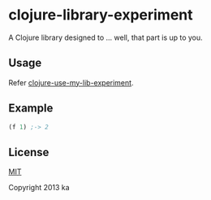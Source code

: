 # clojure-library-experiment

A Clojure library designed to ... well, that part is up to you.

## Usage

Refer [clojure-use-my-lib-experiment](https://github.com/kaosf/clojure-use-my-lib-experiment).

## Example

```clj
(f 1) ;-> 2
```

## License

[MIT](http://opensource.org/licenses/MIT)

Copyright 2013 ka
